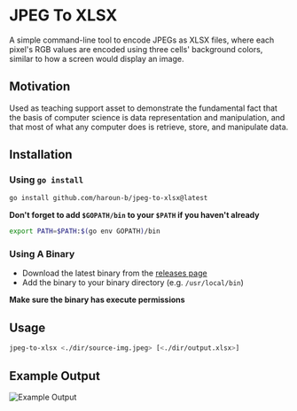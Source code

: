# JPEG To XLSX

A simple command-line tool to encode JPEGs as XLSX files, where each pixel's RGB values are encoded using three cells' background colors, similar to how a screen would display an image.

## Motivation

Used as teaching support asset to demonstrate the fundamental fact that the basis of computer science is data representation and manipulation, and that most of what any computer does is retrieve, store, and manipulate data.

## Installation

### Using `go install`

```sh
go install github.com/haroun-b/jpeg-to-xlsx@latest
```

**Don't forget to add `$GOPATH/bin` to your `$PATH` if you haven't already**

```sh
export PATH=$PATH:$(go env GOPATH)/bin
```

### Using A Binary

- Download the latest binary from the [releases page](https://github.com/haroun-b/jpeg-to-xlsx/releases)
- Add the binary to your binary directory (e.g. `/usr/local/bin`)

**Make sure the binary has execute permissions**

## Usage

```sh
jpeg-to-xlsx <./dir/source-img.jpeg> [<./dir/output.xlsx>]
```

## Example Output

![Example Output](./examples/example-output.gif)
